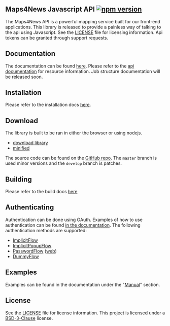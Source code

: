 Maps4News Javascript API [![npm version](https://img.shields.io/npm/v/@mapcreator/maps4news.svg)](https://www.npmjs.com/package/@mapcreator/maps4news)
-------------------------

The Maps4News API is a powerful mapping service built for our front-end applications. This library is released to
provide a painless way of talking to the api using Javascript. See the [LICENSE] file for licensing information. Api
tokens can be granted through support requests.

## Documentation
The documentation can be found [here][docs]. Please refer to the [api documentation] for resource information. Job structure documentation will be released soon.

## Installation
Please refer to the installation docs [here][installation].

## Download
The library is built to be ran in either the browser or using nodejs.

- [download library]
- [minified]

The source code can be found on the [GitHub repo]. The `master` branch is used minor versions and the `develop` branch is patches.

## Building
Please refer to the build docs [here][building]

## Authenticating
Authentication can be done using OAuth. Examples of how to use authentication can be found [in the documentation][docs-auth]. The
following authentication methods are supported:
 - [ImplicitFlow]
 - [ImplicitPopupFlow]
 - [PasswordFlow] ([web][PasswordFlow-web])
 - [DummyFlow]

## Examples
Examples can be found in the documentation under the "[Manual]" section.

## License
See the [LICENSE] file for license information. This project is licensed under a [BSD-3-Clause] license.

[download library]: https://docs.maps4news.com/wrapper/dist/bundle.js
[minified]: https://docs.maps4news.com/wrapper/dist/bundle.min.js

[installation]: https://docs.maps4news.com/wrapper/manual/installation/installation.html
[building]: https://docs.maps4news.com/wrapper/manual/installation/building.html
[api documentation]: https://api.beta.maps4news.com/docs/
[docs]: https://docs.maps4news.com/wrapper/
[docs-auth]: https://docs.maps4news.com/wrapper/manual/example/examples.authentication.html
[manual]: https://docs.maps4news.com/wrapper/manual/index.html
[GitHub repo]: https://github.com/MapcreatorIO/api-wrapper
[esdoc]: https://esdoc.org
[example-basics]: examples/basics.js
[yarn]: https://yarnpkg.com
[webpack]: https://webpack.js.org
[LICENSE]: https://github.com/MapcreatorIO/api-wrapper/blob/master/LICENSE
[BSD-3-Clause]: https://tldrlegal.com/license/bsd-3-clause-license-(revised)

[ImplicitFlow]: https://docs.maps4news.com/wrapper/manual/example/examples.authentication.html#implicit-flow
[ImplicitPopupFlow]: https://docs.maps4news.com/wrapper/manual/example/examples.authentication.html#implicit-flow-pop-up
[PasswordFlow]: https://docs.maps4news.com/wrapper/manual/example/examples.authentication.html#password-flow
[PasswordFlow-web]: https://docs.maps4news.com/wrapper/manual/example/examples.authentication.html#password-flow-dangerous-
[DummyFlow]: https://docs.maps4news.com/wrapper/manual/example/examples.authentication.html#dummy-flow
